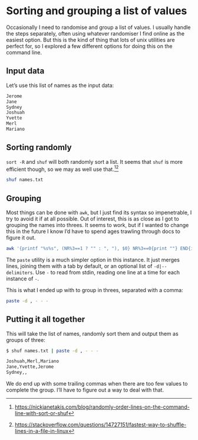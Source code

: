 # Sorting and grouping a list of values

Occasionally I need to randomise and group a list of values. I usually handle the steps separately, often using whatever randomiser I find online as the easiest option. But this is the kind of thing that lots of unix utilities are perfect for, so I explored a few different options for doing this on the command line.

## Input data

Let’s use this list of names as the input data:

```text:names.txt
Jerome
Jane
Sydney
Joshuah
Yvette
Merl
Mariano
```

## Sorting randomly

`sort -R` and `shuf` will both randomly sort a list. It seems that `shuf` is more efficient though, so we may as well use that.[^1][^2]

```bash
shuf names.txt
```

## Grouping

Most things can be done with `awk`, but I just find its syntax so impenetrable, I try to avoid it if at all possible. Out of interest, this is as close as I got to grouping the names into threes. It seems to work, but if I wanted to change this in the future I know I’d have to spend ages trawling through docs to figure it out.

```bash
awk '{printf "%s%s", (NR%3==1 ? "" : ", "), $0} NR%3==0{print ""} END{if(NR%3!=0) print ""}' names.txt
```

The `paste` utility is a much simpler option in this instance. It just merges lines, joining them with a tab by default, or an optional list of `-d|--delimiters`. Use `-` to read from stdin, reading one line at a time for each instance of `-`.

This is what I ended up with to group in threes, separated with a comma:

```bash
paste -d , - - -
```

## Putting it all together

This will take the list of names, randomly sort them and output them as groups of three:

```bash
$ shuf names.txt | paste -d , - - -

Joshuah,Merl,Mariano
Jane,Yvette,Jerome
Sydney,,
```

We do end up with some trailing commas when there are too few values to complete the group. I’ll have to figure out a way to deal with that.

[^1]: https://nickjanetakis.com/blog/randomly-order-lines-on-the-command-line-with-sort-or-shuf
[^2]: https://stackoverflow.com/questions/14727151/fastest-way-to-shuffle-lines-in-a-file-in-linux